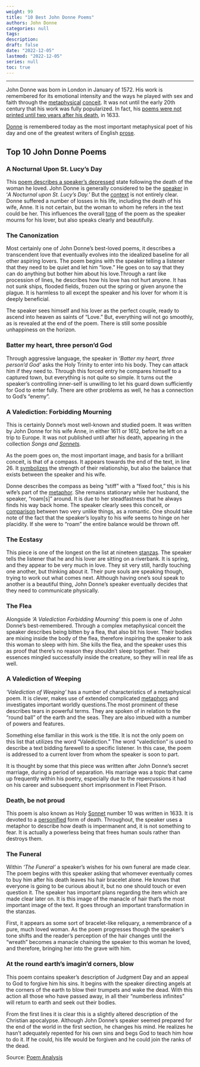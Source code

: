 ```yaml
---
weight: 99
title: "10 Best John Donne Poems"
authors: John Donne
categories: null
tags:
description: 
draft: false
date: "2022-12-05"
lastmod: "2022-12-05"
series: null
toc: true
---
```



<!--more-->
---


John Donne was born in London in January of 1572. His work is remembered for its emotional intensity and the ways he played with sex and faith through the [metaphysical](https://poemanalysis.com/movement/metaphysical-poetry/) [conceit](https://poemanalysis.com/figurative-language/conceit/). It was not until the early 20th century that his work was fully popularized. In fact, his [poems were not printed until two years after his death](https://poemanalysis.com/top-10-poems/poems-about-death), in 1633.

[Donne](https://poemanalysis.com/category/john-donne/) is remembered today as the most important metaphysical poet of his day and one of the greatest writers of English [prose](https://poemanalysis.com/genre/prose/).

## Top 10 John Donne Poems

### A Nocturnal Upon St. Lucy’s Day

This [poem describes a speaker’s depressed](https://poemanalysis.com/top-10-poems/best-depression-poems) state following the death of the woman he loved. John Donne is generally considered to be the [speaker](https://poemanalysis.com/diction/speaker-in-poetry/) in ‘*A Nocturnal upon St. Lucy’s Day.’* But the [context](https://poemanalysis.com/definition/context/) is not entirely clear. Donne suffered a number of losses in his life, including the death of his wife, Anne. It is not certain, but the woman to whom he refers in the text could be her. This influences the overall [tone](https://poemanalysis.com/definition/tone/) of the poem as the speaker mourns for his lover, but also speaks clearly and beautifully.


### The Canonization 
Most certainly one of John Donne’s best-loved poems, it describes a transcendent love that eventually evolves into the idealized baseline for all other aspiring lovers. The poem begins with the speaker telling a listener that they need to be quiet and let him “love.” He goes on to say that they can do anything but bother him about his love.Through a rant like procession of lines, he describes how his love has not hurt anyone. It has not sunk ships, flooded fields, frozen out the spring or given anyone the plague. It is harmless to all except the speaker and his lover for whom it is deeply beneficial.

The speaker sees himself and his lover as the perfect couple, ready to ascend into heaven as saints of “Love.” But, everything will not go smoothly, as is revealed at the end of the poem. There is still some possible unhappiness on the horizon.


### Batter my heart, three person’d God 
Through aggressive language, the speaker in *‘Batter my heart, three person’d God’* asks the Holy Trinity to enter into his body. They can attack him if they need to. Through this forced entry he compares himself to a captured town, but everything is not quite so simple. It turns out the speaker’s controlling inner-self is unwilling to let his guard down sufficiently for God to enter fully. There are other problems as well, he has a connection to God’s “enemy”.

### A Valediction: Forbidding Mourning

This is certainly Donne’s most well-known and studied poem. It was written by John Donne for his wife Anne, in either 1611 or 1612, before he left on a trip to Europe. It was not published until after his death, appearing in the collection *Songs and [Sonnets](https://poemanalysis.com/poetic-form/sonnet/).*

As the poem goes on, the most important image, and basis for a brilliant conceit, is that of a compass. It appears towards the end of the text, in line 26. It [symbolizes](https://poemanalysis.com/literary-device/symbolism/) the strength of their relationship, but also the balance that exists between the speaker and his wife.

Donne describes the compass as being “stiff” with a “fixed foot,” this is his wife’s part of the [metaphor](https://poemanalysis.com/figurative-language/metaphor/). She remains stationary while her husband, the speaker, “roam[s]” around. It is due to her steadfastness that he always finds his way back home. The speaker clearly sees this conceit, or [comparison](https://poemanalysis.com/literary-device/juxtaposition/) between two very unlike things, as a romantic. One should take note of the fact that the speaker’s loyalty to his wife seems to hinge on her placidity. If she were to “roam” the entire balance would be thrown off.


### The Ecstasy 
This piece is one of the longest on the list at nineteen [stanzas](https://poemanalysis.com/literary-device/stanza/). The speaker tells the listener that he and his lover are sitting on a riverbank. It is spring, and they appear to be very much in love. They sit very still, hardly touching one another, but thinking about it. Their pure souls are speaking though, trying to work out what comes next. Although having one’s soul speak to another is a beautiful thing, John Donne’s speaker eventually decides that they need to communicate physically.


### The Flea
Alongside *‘A Valediction Forbidding Mourning’* this poem is one of John Donne’s best-remembered. Through a complex metaphysical conceit the speaker describes being bitten by a flea, that also bit his lover. Their bodies are mixing inside the body of the flea, therefore inspiring the speaker to ask this woman to sleep with him. She kills the flea, and the speaker uses this as proof that there’s no reason they shouldn’t sleep together. Their essences mingled successfully inside the creature, so they will in real life as well.


### A Valediction of Weeping
*‘Valediction of Weeping’* has a number of characteristics of a metaphysical poem. It is clever, makes use of extended complicated [metaphors](https://poemanalysis.com/figurative-language/metaphor/) and investigates important worldly questions.The most prominent of these describes tears in powerful terms. They are spoken of in relation to the “round ball” of the earth and the seas. They are also imbued with a number of powers and features.

Something else familiar in this work is the title. It is not the only poem on this list that utilizes the word “Valediction.” The word “valediction” is used to describe a text bidding farewell to a specific listener. In this case, the poem is addressed to a current lover from whom the speaker is soon to part.

It is thought by some that this piece was written after John Donne’s secret marriage, during a period of separation. His marriage was a topic that came up frequently within his poetry, especially due to the repercussions it had on his career and subsequent short imprisonment in Fleet Prison.


### Death, be not proud 
This poem is also known as Holy [Sonnet](https://poemanalysis.com/poetic-form/sonnet/) number 10 was written in 1633. It is devoted to a [personified](https://poemanalysis.com/literary-device/personification/) form of death. Throughout, the speaker uses a metaphor to describe how death is impermanent and, it is not something to fear. It is actually a powerless being that frees human souls rather than destroys them.


### The Funeral 
Within *‘The Funeral’* a speaker’s wishes for his own funeral are made clear. The poem begins with this speaker asking that whomever eventually comes to buy him after his death leaves his hair bracelet alone. He knows that everyone is going to be curious about it, but no one should touch or even question it. The speaker has important plans regarding the item which are made clear later on. It is this image of the manacle of hair that’s the most important image of the text. It goes through an important transformation in the stanzas.

First, it appears as some sort of bracelet-like reliquary, a remembrance of a pure, much loved woman. As the poem progresses though the speaker’s tone shifts and the reader’s perception of the hair changes until the “wreath” becomes a manacle chaining the speaker to this woman he loved, and therefore, bringing her into the grave with him.


### At the round earth’s imagin’d corners, blow
This poem contains speaker’s description of Judgment Day and an appeal to God to forgive him his sins. It begins with the speaker directing angels at the corners of the earth to blow their trumpets and wake the dead. With this action all those who have passed away, in all their “numberless infinites” will return to earth and seek out their bodies.

From the first lines it is clear this is a slightly altered description of the Christian apocalypse. Although John Donne’s speaker seemed prepared for the end of the world in the first section, he changes his mind. He realizes he hasn’t adequately repented for his own sins and begs God to teach him how to do it. If he could, his life would be forgiven and he could join the ranks of the dead.


Source: <a href = "https://poemanalysis.com/best-poems/john-donne/" target="_blank" rel="noopener noreferrer">Poem Analysis</a>